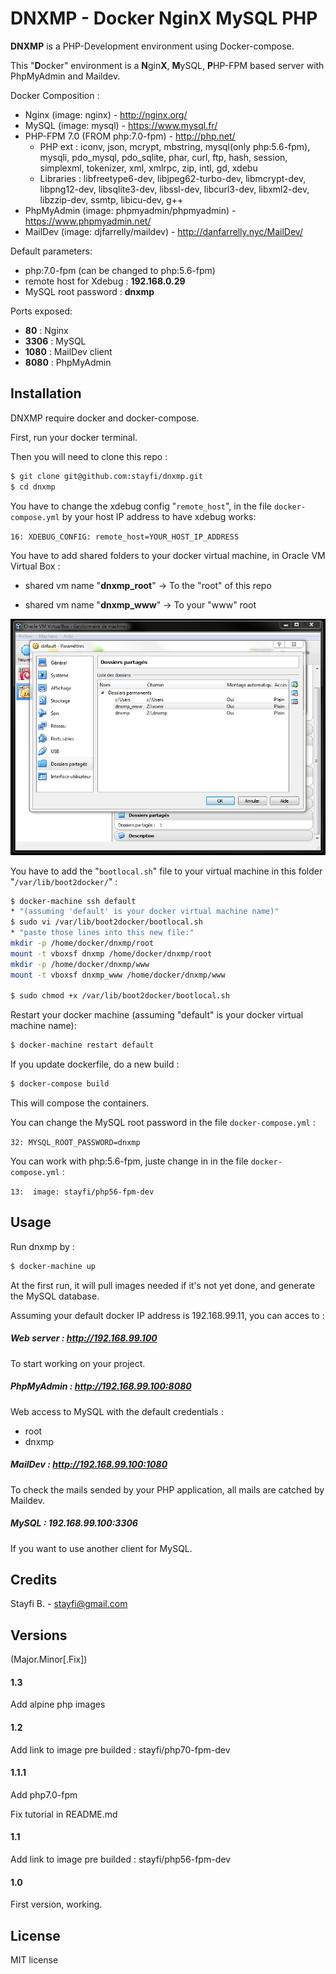 # DNXMP - Docker NginX MySQL PHP
**DNXMP** is a PHP-Development environment using Docker-compose.

This "**D**ocker" environment is a **N**gin**X**, **M**ySQL, **P**HP-FPM based server with PhpMyAdmin and Maildev.

Docker Composition :
- Nginx (image: nginx) - http://nginx.org/
- MySQL (image: mysql) - https://www.mysql.fr/
- PHP-FPM 7.0 (FROM php:7.0-fpm) - http://php.net/
    - PHP ext : iconv, json, mcrypt, mbstring, mysql(only php:5.6-fpm), mysqli, pdo_mysql, pdo_sqlite, phar, curl, ftp, hash, session, simplexml, tokenizer, xml, xmlrpc, zip, intl, gd, xdebu
    - Libraries : libfreetype6-dev, libjpeg62-turbo-dev, libmcrypt-dev, libpng12-dev, libsqlite3-dev, libssl-dev, libcurl3-dev, libxml2-dev, libzzip-dev, ssmtp, libicu-dev, g++
- PhpMyAdmin (image: phpmyadmin/phpmyadmin) - https://www.phpmyadmin.net/
- MailDev (image: djfarrelly/maildev) - http://danfarrelly.nyc/MailDev/

Default parameters:
- php:7.0-fpm (can be changed to php:5.6-fpm)
- remote host for Xdebug : **192.168.0.29**
- MySQL root password : **dnxmp**

Ports exposed:
- **80** : Nginx
- **3306** : MySQL
- **1080** : MailDev client
- **8080** : PhpMyAdmin

## Installation
DNXMP require docker and docker-compose.

First, run your docker terminal.

Then you will need to clone this repo :

```sh
$ git clone git@github.com:stayfi/dnxmp.git
$ cd dnxmp
```

You have to change the xdebug config "`remote_host`", in the file `docker-compose.yml` by your host IP address to have xdebug works:

``
16: XDEBUG_CONFIG: remote_host=YOUR_HOST_IP_ADDRESS
``

You have to add shared folders to your docker virtual machine, in Oracle VM Virtual Box :

- shared vm name "**dnxmp_root**" -> To the "root" of this repo

- shared vm name "**dnxmp_www**" -> To your "www" root

![](oracle_vm_shared.png "Capture")

You have to add the "`bootlocal.sh`" file to your virtual machine in this folder "`/var/lib/boot2docker/`" :

```sh
$ docker-machine ssh default
* "(assuming 'default' is your docker virtual machine name)"
$ sudo vi /var/lib/boot2docker/bootlocal.sh
* "paste those lines into this new file:"
mkdir -p /home/docker/dnxmp/root
mount -t vboxsf dnxmp /home/docker/dnxmp/root
mkdir -p /home/docker/dnxmp/www
mount -t vboxsf dnxmp_www /home/docker/dnxmp/www

$ sudo chmod +x /var/lib/boot2docker/bootlocal.sh
```

Restart your docker machine (assuming "default" is your docker virtual machine name):
```sh
$ docker-machine restart default
```

If you update dockerfile, do a new build :
```sh
$ docker-compose build
```
This will compose the containers.

You can change the MySQL root password in the file `docker-compose.yml` :

``
32: MYSQL_ROOT_PASSWORD=dnxmp
``

You can work with php:5.6-fpm, juste change in in the file `docker-compose.yml` :

``
13:  image: stayfi/php56-fpm-dev
``

## Usage

Run dnxmp by :
```sh
$ docker-machine up
```
At the first run, it will pull images needed if it's not yet done, and generate the MySQL database.

Assuming your default docker IP address is 192.168.99.11, you can acces to :

##### Web server : http://192.168.99.100
To start working on your project.

##### PhpMyAdmin : http://192.168.99.100:8080
Web access to MySQL with the default credentials :
- root
- dnxmp

##### MailDev : http://192.168.99.100:1080
To check the mails sended by your PHP application, all mails are catched by Maildev.

##### MySQL : 192.168.99.100:3306
If you want to use another client for MySQL.

## Credits
Stayfi B. - <stayfi@gmail.com>

## Versions
(Major.Minor[.Fix])

#### 1.3
Add alpine php images

#### 1.2
Add link to image pre builded : stayfi/php70-fpm-dev

#### 1.1.1
Add php7.0-fpm

Fix tutorial in README.md

#### 1.1
Add link to image pre builded : stayfi/php56-fpm-dev

#### 1.0
First version, working.

## License
MIT license